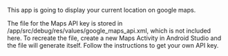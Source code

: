 This app is going to display your current location on google maps.

The file for the Maps API key is stored in /app/src/debug/res/values/google_maps_api.xml, which is not included here.
To recreate the file, create a new Maps Activity in Android Studio and the file will generate itself. 
Follow the instructions to get your own API key.